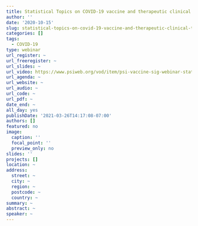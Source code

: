 ```yaml
---
title: Statistical Topics on COVID-19 vaccine and therapeutic clinical trials
author: ''
date: '2020-10-15'
slug: statistical-topics-on-covid-19-vaccine-and-therapeutic-clinical-trials
categories: []
tags:
  - COVID-19
type: webinar
url_register: ~
url_freeregister: ~
url_slides: ~
url_video: https://www.psiweb.org/vod/item/psi-vaccine-sig-webinar-statistical-topics-on-covid-19-vaccine-and-therapeutic-clinical-trials
url_agenda: ~
url_website: ~
url_audio: ~
url_code: ~
url_pdf: ~
date_end: ~
all_day: yes
publishDate: '2021-03-26T14:17:08-07:00'
authors: []
featured: no
image:
  caption: ''
  focal_point: ''
  preview_only: no
slides: ''
projects: []
location: ~
address:
  street: ~
  city: ~
  region: ~
  postcode: ~
  country: ~
summary: ~
abstract: ~
speaker: ~
---
```

<!--more-->
